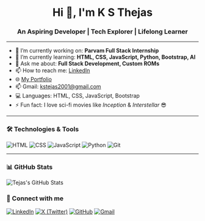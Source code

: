 <h1 align="center">Hi 👋, I'm K S Thejas</h1>
<h3 align="center">An Aspiring Developer | Tech Explorer | Lifelong Learner</h3>

---

- 🔭 I’m currently working on: **Parvam Full Stack Internship**
- 🌱 I’m currently learning: **HTML, CSS, JavaScript, Python, Bootstrap, AI**
- 💬 Ask me about: **Full Stack Development, Custom ROMs**
- 📫 How to reach me: [LinkedIn](https://www.linkedin.com/in/thejas-k-s-370933280/)
- 🌐 [My Portfolio](https://kstejas2001.github.io/dev-portfolio-template/)
- 📫 Gmail: kstejas2001@gmail.com
- 💻 Languages: HTML, CSS, JavaScript, Bootstrap
- ⚡ Fun fact: I love sci-fi movies like *Inception* & *Interstellar* 😎

---

### 🛠️ Technologies & Tools

![HTML](https://img.shields.io/badge/-HTML5-orange?style=flat-square&logo=html5)
![CSS](https://img.shields.io/badge/-CSS3-blue?style=flat-square&logo=css3)
![JavaScript](https://img.shields.io/badge/-JavaScript-yellow?style=flat-square&logo=javascript)
![Python](https://img.shields.io/badge/-Python-black?style=flat-square&logo=python)
![Git](https://img.shields.io/badge/-Git-red?style=flat-square&logo=git)

---

### 📊 GitHub Stats

![Tejas's GitHub Stats](https://github-readme-stats.vercel.app/api?username=kstejas2001&show_icons=true&theme=radical)

### 🔗 Connect with me


[![LinkedIn](https://img.shields.io/badge/-LinkedIn-blue?style=flat-square&logo=linkedin&logoColor=white)](https://linkedin.com/in/thejas-k-s-370933280/)
[![X (Twitter)](https://img.shields.io/badge/-X-black?style=flat-square&logo=twitter&logoColor=white)](https://x.com/kstejas2001)
[![GitHub](https://img.shields.io/badge/GitHub-Profile-black?style=flat-square&logo=github)](https://github.com/kstejas2001)
[![Gmail](https://img.shields.io/badge/Gmail-Email-red?style=flat-square&logo=gmail)](mailto:kstejas2001@gmail.com)

